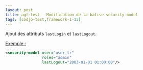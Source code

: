 ```yaml
---
layout: post
title: agf-test - Modification de la balise security-model
tags: [codjo-test,framework-1-13]
---
```

Ajout des attributs ```lastLogin``` et ```lastLogout```.

<u>Exemple :</u> 
```xml
<security-model user="user_tr" 
                roles="admin" 
                lastLogout="2003-01-01 01:00:00"/>
```